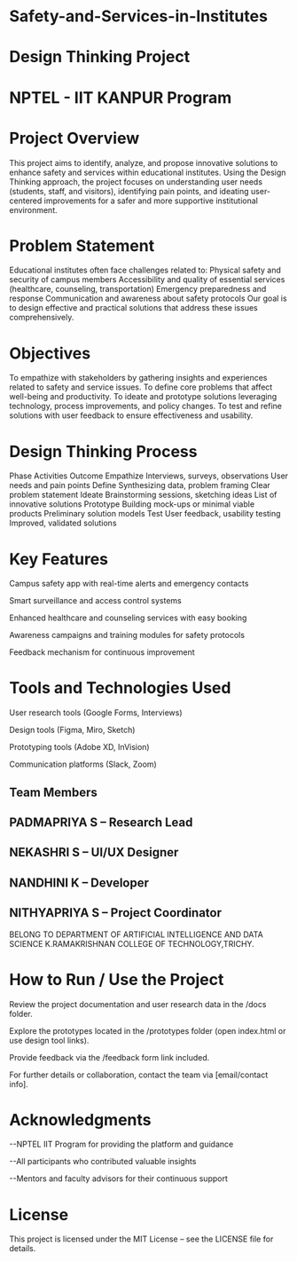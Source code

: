 # Safety-and-Services-in-Institutes
# Design Thinking Project
# NPTEL - IIT KANPUR Program

# Project Overview
This project aims to identify, analyze, and propose innovative solutions to enhance safety and services within educational institutes. Using the Design Thinking approach, the project focuses on understanding user needs (students, staff, and visitors), identifying pain points, and ideating user-centered improvements for a safer and more supportive institutional environment.

# Problem Statement
Educational institutes often face challenges related to:
Physical safety and security of campus members
Accessibility and quality of essential services (healthcare, counseling, transportation)
Emergency preparedness and response
Communication and awareness about safety protocols
Our goal is to design effective and practical solutions that address these issues comprehensively.

# Objectives
To empathize with stakeholders by gathering insights and experiences related to safety and service issues.
To define core problems that affect well-being and productivity.
To ideate and prototype solutions leveraging technology, process improvements, and policy changes.
To test and refine solutions with user feedback to ensure effectiveness and usability.

# Design Thinking Process
Phase	Activities	Outcome
Empathize	Interviews, surveys, observations	User needs and pain points
Define	Synthesizing data, problem framing	Clear problem statement
Ideate	Brainstorming sessions, sketching ideas	List of innovative solutions
Prototype	Building mock-ups or minimal viable products	Preliminary solution models
Test	User feedback, usability testing	Improved, validated solutions

# Key Features 
Campus safety app with real-time alerts and emergency contacts

Smart surveillance and access control systems

Enhanced healthcare and counseling services with easy booking

Awareness campaigns and training modules for safety protocols

Feedback mechanism for continuous improvement

# Tools and Technologies Used
User research tools (Google Forms, Interviews)

Design tools (Figma, Miro, Sketch)

Prototyping tools (Adobe XD, InVision)

Communication platforms (Slack, Zoom)

## Team Members
## PADMAPRIYA S –  Research Lead

## NEKASHRI S –  UI/UX Designer

## NANDHINI K –  Developer

## NITHYAPRIYA S –  Project Coordinator
BELONG TO DEPARTMENT OF ARTIFICIAL INTELLIGENCE AND DATA SCIENCE
K.RAMAKRISHNAN COLLEGE OF TECHNOLOGY,TRICHY.

# How to Run / Use the Project
Review the project documentation and user research data in the /docs folder.

Explore the prototypes located in the /prototypes folder (open index.html or use design tool links).

Provide feedback via the /feedback form link included.

For further details or collaboration, contact the team via [email/contact info].

# Acknowledgments
--NPTEL IIT Program for providing the platform and guidance

--All participants who contributed valuable insights

--Mentors and faculty advisors for their continuous support

# License
This project is licensed under the MIT License – see the LICENSE file for details.
